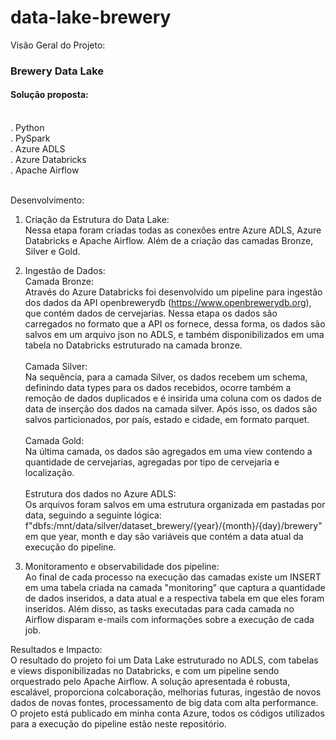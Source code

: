 # data-lake-brewery

Visão Geral do Projeto:<br>

<h3>Brewery Data Lake</h3>

<h4>Solução proposta:</h4><br>
. Python<br>
. PySpark<br>
. Azure ADLS<br>
. Azure Databricks<br>
. Apache Airflow<br>

<br>Desenvolvimento:<br>
1. Criação da Estrutura do Data Lake:<br>
Nessa etapa foram criadas todas as conexões entre Azure ADLS, Azure Databricks e Apache Airflow. Além de a criação das camadas Bronze, Silver e Gold.

2. Ingestão de Dados:<br>
Camada Bronze:<br>
Através do Azure Databricks foi desenvolvido um pipeline para ingestão dos dados da API openbrewerydb (https://www.openbrewerydb.org), que contém dados de cervejarias.
Nessa etapa os dados são carregados no formato que a API os fornece, dessa forma, os dados são salvos em um arquivo json no ADLS, e também disponibilizados em uma tabela no Databricks estruturado na camada bronze.
<br><br>Camada Silver:<br>
Na sequência, para a camada Silver, os dados recebem um schema, definindo data types para os dados recebidos, ocorre também a remoção de dados duplicados e é insirida uma coluna com os dados de data de inserção dos dados na camada silver.
Após isso, os dados são salvos particionados, por país, estado e cidade, em formato parquet.
<br><br>Camada Gold:<br>
Na última camada, os dados são agregados em uma view contendo a quantidade de cervejarias, agregadas por tipo de cervejaria e localização.
<br><br>Estrutura dos dados no Azure ADLS:<br>
Os arquivos foram salvos em uma estrutura organizada em pastadas por data, seguindo a seguinte lógica:
f"dbfs:/mnt/data/silver/dataset_brewery/{year}/{month}/{day}/brewery" em que year, month e day são variáveis que contém a data atual da execução do pipeline.

3. Monitoramento e observabilidade dos pipeline:<br>
Ao final de cada processo na execução das camadas existe um INSERT em uma tabela criada na camada "monitoring" que captura a quantidade de dados inseridos, a data atual e a respectiva tabela em que eles foram inseridos.
Além disso, as tasks executadas para cada camada no Airflow disparam e-mails com informações sobre a execução de cada job.


Resultados e Impacto:<br>
O resultado do projeto foi um Data Lake estruturado no ADLS, com tabelas e views disponibilizadas no Databricks, e com um pipeline sendo orquestrado pelo Apache Airflow.
A solução apresentada é robusta, escalável, proporciona colcaboração, melhorias futuras, ingestão de novos dados de novas fontes, processamento de big data com alta performance.
O projeto está publicado em minha conta Azure, todos os códigos utilizados para a execução do pipeline estão neste repositório. 
